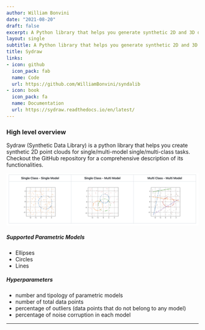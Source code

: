 ```yaml
---
author: William Bonvini
date: "2021-08-20"
draft: false
excerpt: A Python library that helps you generate synthetic 2D and 3D data possibly corrupted by noise and outliers.
layout: single
subtitle: A Python library that helps you generate synthetic 2D and 3D data contaminated with noise and outliers.
title: Sydraw
links:
- icon: github
  icon_pack: fab
  name: Code
  url: https://github.com/WilliamBonvini/syndalib
- icon: book
  icon_pack: fa
  name: Documentation
  url: https://sydraw.readthedocs.io/en/latest/
---
```


### High level overview

Sydraw (Synthetic Data Library) is a python library that helps you create synthetic 2D point clouds for single/multi-model single/multi-class tasks.  
Checkout the GitHub repository for a comprehensive description of its functionalities.

![](imgs/syndalib.png)

##### Supported Parametric Models
* Ellipses
* Circles
* Lines

##### Hyperparameters

* number and tipology of parametric models 
* number of total data points
* percentage of outliers (data points that do not belong to any model)
* percentage of noise corruption in each model

<hr>





